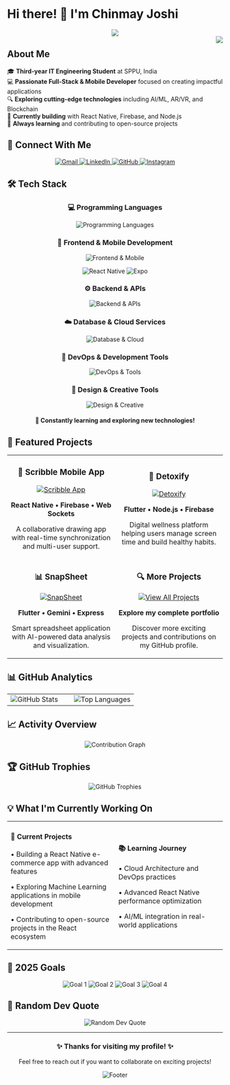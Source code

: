 # Hi there! 👋 I'm Chinmay Joshi

<div align="center">
  <img src="https://readme-typing-svg.herokuapp.com/?lines=Full+Stack+Developer;Mobile+App+Enthusiast;AI%2FML+Explorer;Open+Source+Contributor&center=true&width=500&height=50&font=Fira+Code&size=20&color=58a6ff&vCenter=true">
</div>

<img align="right" src="https://komarev.com/ghpvc/?username=chinmayjoshi03&color=blue&style=flat-square&label=Profile+Views">

## About Me

🎓 **Third-year IT Engineering Student** at SPPU, India  
💻 **Passionate Full-Stack & Mobile Developer** focused on creating impactful applications  
🔍 **Exploring cutting-edge technologies** including AI/ML, AR/VR, and Blockchain  
🚀 **Currently building** with React Native, Firebase, and Node.js  
🌱 **Always learning** and contributing to open-source projects

## 🤝 Connect With Me

<div align="center">
  <a href="mailto:chinmayjoshi003@gmail.com">
    <img src="https://img.shields.io/badge/Gmail-D14836?style=for-the-badge&logo=gmail&logoColor=white" alt="Gmail"/>
  </a>
  <a href="https://www.linkedin.com/in/chinmay-joshi-34115827b/">
    <img src="https://img.shields.io/badge/LinkedIn-0077B5?style=for-the-badge&logo=linkedin&logoColor=white" alt="LinkedIn"/>
  </a>
  <a href="https://github.com/chinmayjoshi03">
    <img src="https://img.shields.io/badge/GitHub-100000?style=for-the-badge&logo=github&logoColor=white" alt="GitHub"/>
  </a>
  <a href="https://instagram.com/ig_chinmay">
    <img src="https://img.shields.io/badge/Instagram-E4405F?style=for-the-badge&logo=instagram&logoColor=white" alt="Instagram"/>
  </a>
</div>

## 🛠️ Tech Stack

<div align="center">
  
  <!-- Programming Languages -->
  <h3>💻 Programming Languages</h3>
  <p>
    <img src="https://skillicons.dev/icons?i=js,ts,python,java,cpp,c,dart&theme=dark" alt="Programming Languages"/>
  </p>
  
  <!-- Frontend & Mobile -->
  <h3>🎨 Frontend & Mobile Development</h3>
  <p>
    <img src="https://skillicons.dev/icons?i=react,nextjs,html,css,tailwind,flutter&theme=dark" alt="Frontend & Mobile"/>
  </p>
  <p>
    <img src="https://img.shields.io/badge/React_Native-20232A?style=for-the-badge&logo=react&logoColor=61DAFB" alt="React Native"/>
    <img src="https://img.shields.io/badge/Expo-000020?style=for-the-badge&logo=expo&logoColor=white" alt="Expo"/>
  </p>
  
  <!-- Backend & APIs -->
  <h3>⚙️ Backend & APIs</h3>
  <p>
    <img src="https://skillicons.dev/icons?i=nodejs,express,python,fastapi,spring,graphql,prisma&theme=dark" alt="Backend & APIs"/>
  </p>
  
  <!-- Database & Cloud -->
  <h3>☁️ Database & Cloud Services</h3>
  <p>
    <img src="https://skillicons.dev/icons?i=mongodb,mysql,postgres,firebase,supabase,aws,gcp,redis&theme=dark" alt="Database & Cloud"/>
  </p>
  
  <!-- DevOps & Tools -->
  <h3>🔧 DevOps & Development Tools</h3>
  <p>
    <img src="https://skillicons.dev/icons?i=git,docker,kubernetes,jenkins,vercel,netlify,postman&theme=dark" alt="DevOps & Tools"/>
  </p>
  
  <!-- Design & Creative -->
  <h3>🎨 Design & Creative Tools</h3>
  <p>
    <img src="https://skillicons.dev/icons?i=figma,photoshop,illustrator,blender,vscode,androidstudio&theme=dark" alt="Design & Creative"/>
  </p>

</div>

<div align="center">
  <h4>🚀 Constantly learning and exploring new technologies!</h4>
</div>

## 🚀 Featured Projects

<div align="center">
  <table>
    <tr>
      <td width="50%">
        <h3 align="center">🎨 Scribble Mobile App</h3>
        <div align="center">
          <a href="https://github.com/chinmayjoshi03/Scribble-Mobile-App">
            <img src="https://github-readme-stats.vercel.app/api/pin/?username=chinmayjoshi03&repo=Scribble-Mobile-App&theme=tokyonight&hide_border=true" alt="Scribble App"/>
          </a>
          <p><strong>React Native • Firebase • Web Sockets</strong></p>
          <p>A collaborative drawing app with real-time synchronization and multi-user support.</p>
        </div>
      </td>
      <td width="50%">
        <h3 align="center">🧘 Detoxify</h3>
        <div align="center">
          <a href="https://github.com/chinmayjoshi03/detoxify">
            <img src="https://github-readme-stats.vercel.app/api/pin/?username=chinmayjoshi03&repo=detoxify&theme=tokyonight&hide_border=true" alt="Detoxify"/>
          </a>
          <p><strong>Flutter • Node.js • Firebase</strong></p>
          <p>Digital wellness platform helping users manage screen time and build healthy habits.</p>
        </div>
      </td>
    </tr>
    <tr>
      <td width="50%">
        <h3 align="center">📊 SnapSheet</h3>
        <div align="center">
          <a href="https://github.com/chinmayjoshi03/SnapSheet">
            <img src="https://github-readme-stats.vercel.app/api/pin/?username=chinmayjoshi03&repo=SnapSheet&theme=tokyonight&hide_border=true" alt="SnapSheet"/>
          </a>
          <p><strong>Flutter • Gemini • Express</strong></p>
          <p>Smart spreadsheet application with AI-powered data analysis and visualization.</p>
        </div>
      </td>
      <td width="50%">
        <h3 align="center">🔍 More Projects</h3>
        <div align="center">
          <a href="https://github.com/chinmayjoshi03?tab=repositories">
            <img src="https://img.shields.io/badge/View%20All%20Projects-0066CC?style=for-the-badge&logo=github&logoColor=white" alt="View All Projects"/>
          </a>
          <p><strong>Explore my complete portfolio</strong></p>
          <p>Discover more exciting projects and contributions on my GitHub profile.</p>
        </div>
      </td>
    </tr>
  </table>
</div>

## 📊 GitHub Analytics

<div align="center">
  <table>
    <tr>
      <td width="50%">
        <img src="https://github-readme-stats.vercel.app/api?username=chinmayjoshi03&show_icons=true&theme=tokyonight&hide_border=true&count_private=true&include_all_commits=true" alt="GitHub Stats"/>
      </td>
      <td width="50%">
        <img src="https://github-readme-stats.vercel.app/api/top-langs/?username=chinmayjoshi03&theme=tokyonight&hide_border=true&layout=compact&langs_count=8&include_all_commits=true&count_private=true" alt="Top Languages"/>
      </td>
    </tr>
  </table>
</div>

## 📈 Activity Overview

<div align="center">
  <img src="https://github-readme-activity-graph.vercel.app/graph?username=chinmayjoshi03&theme=tokyo-night&hide_border=true&area=true" alt="Contribution Graph"/>
</div>

## 🏆 GitHub Trophies

<div align="center">
  <img src="https://github-profile-trophy.vercel.app/?username=chinmayjoshi03&theme=tokyonight&no-frame=true&no-bg=false&margin-w=4" alt="GitHub Trophies"/>
</div>

## 💡 What I'm Currently Working On

<div align="center">
  <table>
    <tr>
      <td width="50%">
        <h4>🔨 Current Projects</h4>
        <p>• Building a React Native e-commerce app with advanced features</p>
        <p>• Exploring Machine Learning applications in mobile development</p>
        <p>• Contributing to open-source projects in the React ecosystem</p>
      </td>
      <td width="50%">
        <h4>📚 Learning Journey</h4>
        <p>• Cloud Architecture and DevOps practices</p>
        <p>• Advanced React Native performance optimization</p>
        <p>• AI/ML integration in real-world applications</p>
      </td>
    </tr>
  </table>
</div>

## 🎯 2025 Goals

<div align="center">
  <img src="https://img.shields.io/badge/📚%20Contribute%20to%205%20Open--Source%20Projects-FF6B6B?style=for-the-badge&logoColor=white" alt="Goal 1"/>
  <img src="https://img.shields.io/badge/🚀%20Launch%202%20Production%20Apps-4ECDC4?style=for-the-badge&logoColor=white" alt="Goal 2"/>
  <img src="https://img.shields.io/badge/⚡%20Master%20Performance%20Optimization-45B7D1?style=for-the-badge&logoColor=white" alt="Goal 3"/>
  <img src="https://img.shields.io/badge/🤖%20Implement%20AI%2FML%20Solutions-96CEB4?style=for-the-badge&logoColor=white" alt="Goal 4"/>
</div>

## 💭 Random Dev Quote

<div align="center">
  <img src="https://quotes-github-readme.vercel.app/api?type=horizontal&theme=tokyonight" alt="Random Dev Quote"/>
</div>

---

<div align="center">
  <h3>✨ Thanks for visiting my profile! ✨</h3>
  <p>Feel free to reach out if you want to collaborate on exciting projects!</p>
  <img src="https://capsule-render.vercel.app/api?type=waving&color=gradient&height=100&section=footer" alt="Footer"/>
</div>
